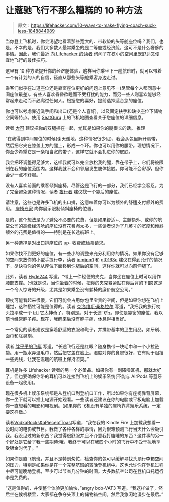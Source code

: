 # 让蔻驰飞行不那么糟糕的 10 种方法

> 原文：<https://lifehacker.com/10-ways-to-make-flying-coach-suck-less-1848844989>

当你登上飞机时，你会渴望地看着那些宽大的、带软垫的头等舱座位吗？我们，也是。不幸的是，我们大多数人最常乘坐的是二等舱或经济舱，这可不是什么奢侈的事情。因此，我们最近 [向 Lifehacker 的读者](https://lifehacker.com/whats-one-thing-you-do-to-make-flying-coach-suck-less-1848821079) 询问了在狭小的空间里既舒适又便宜地飞行的最佳技巧。

这里有 10 种方法提升你的经济舱体验，这样当你乘坐下一趟航班时，就可以带着一个有计划的人的自信，径直从那些头等舱乘客身边走过。

乘客们似乎在过道座位还是靠窗座位更好的问题上意见不一(尽管每个人都同意中间座位最差)。有些人喜欢昏昏欲睡而不受打扰的能力，而另一些人则喜欢能够经常起来走动而不必爬过任何人。根据您的喜好，提前选择适合您的座位。

你也可以考虑靠近洗手间和出口(还是个人喜好)，以及固定扶手和缺少座位下储物空间等特点。使用 [SeatGuru](https://www.seatguru.com/) 上的飞机地图查看关于您座位的详细信息。

读者 [大可](https://kinja.com/seancurry) 建议把你的双腿捆在一起，尤其是如果你的腿很长的话。
推理

“在我得到中间座位的时候(谢天谢地，这种情况很少见)，我会从包里解开肩带，然后把它夹在膝盖上方的腿上，形成一个环。你也可以用你的腰带。理想情况下，你至少希望它是一条相当宽的带子，这样它就不会扎进你的皮肤。

我会把环调整得足够大，这样我就可以完全放松我的腿，靠在带子上，它们将被限制在我的座位范围内。这样我就不会和邻居发生肢体接触。你可能不会*舒服*，但你会少一点不舒服。"

没有人喜欢前面的乘客倾斜座椅，尽管这是飞行的一部分，我们已经学会容忍。为了完全避免这种情况，读者 [夜行者](https://kinja.com/nightwalker123) 建议找一个靠后的座位。

请注意，这些也是许多飞机的出口排，这意味着你可以为额外的舒适支付额外的费用。 [座椅专家](https://www.seatguru.com/) 向你展示限制倾斜座椅的位置。

是的，这个想法是为了避免不必要的花费，但是如果舒适+、主舱额外、或你的航空公司的高级经济舱的座位没有花费*和*太多，一些读者说为了几英寸的宽度和倾斜额外的花费是值得的——特别是在长途航班上。

另一种选择是对出口排座位的 up- 收费或检票请求。

如果你找不到更好的座位，有一些小的调整来充分利用你的情况。如果你没有足够的空间来放你的小型手提行李，读者 [jpmjpm1](https://kinja.com/jpmjpm1) 和 [gt0163c](https://kinja.com/gt0163c) 建议在得到允许的情况下，尽快将你的包从座位下面移到你腿后的空间，这样你就可以向前伸腿了。

此外，读者 [Hyde244](https://kinja.com/hyde244) 写道，“带上一件轻便的夹克，当你坐在座位上时可以用作腰部支撑。(也就是说，当你坐着的时候，把你的夹克紧紧贴在你后背的下部)这是一个令人惊讶的升级，尤其是如果乘坐没有躺椅的廉价航空公司。”

颈枕可能看起来很傻，它们可能会占用你包里宝贵的空间，但是如果你想在飞机上睡觉，这种牺牲可能是值得的。读者 [克洛维斯·桑格拉尔](https://kinja.com/clovissangrail) 写道，“我把我的旅行枕头拉平成一个 [trtl](https://trtltravel.com/) 它太神奇了，特别是。对于长途飞行。即使是靠窗的座位，我以前也经常脖子疼。现在，我醒来后没有脖子痛，休息得相当好。

一个常见的读者建议是穿着舒适的衣服和鞋子，并携带基本的卫生用品，如牙刷、面巾和除臭剂。

读者 [胖乎乎的飞艇](https://kinja.com/chubbyblimp) 写道，“长途飞行还是红眼？随身携带一块毛巾和一个小拉链袋。用一瓶水弄湿毛巾，然后把它盖在脸上。湿度对你的鼻窦很好，它有助于阻挡一些光线，让我在温暖的航班上保持凉爽。”

耳机是许多 Lifehacker 读者的另一个必备品。如果你有一副降噪耳机，那就太好了，但也要确保你带的耳机可以连接到飞机上的娱乐系统(不能与 AirPods 等蓝牙设备一起使用)。

现在很多机上娱乐系统都是从登机口到登机口工作，所以如果你有座椅靠背屏幕，你一坐下就可以插上电源开始观看。一些读者还建议在你的电脑或平板电脑上加载你一直想看的电影和电视剧。(如果你的飞机没有单独的座椅靠背娱乐系统，一定要这样做。)

读者[VodkaRocks&aPieceofToast](https://kinja.com/lucillesvodkarocksandapieceoftoast)写道，“我在我的 Kindle Fire 上加载我想看一段时间的电影或节目。我做了各种各样的事情，因为很难预测飞行当天什么会吸引我。我没见过的新东西？我觉得很舒服并且不介意我打瞌睡的东西？这件事的另一个好处是它给了我一些期待:哦，我终于可以在我四个小时的飞行中不受干扰地享受镀金时代了。"

如果你是直飞航班，并且不是特别匆忙，检查你的包可以缓解寻找头顶行李箱空间的压力，特别是如果你是在一个完整航班的较晚登机组中。这也允许你在登机过程中尽可能晚地登机，至少可以节省几分钟的时间。大多数航空公司在登机口托运行李是免费的。

“这是值得的，并使整个体验更加愉快，”angry bob-VAT3 写道。“我这样做了，然后坐在候机楼里，大家都在争夺头顶上的储物箱空间。然后我悠闲地漫步在最后。”